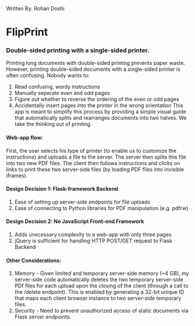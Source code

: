 Written By: Rohan Doshi

# FlipPrint
### Double-sided printing with a single-sided printer.

Printing long documents with double-sided printing prevents paper waste. However, printing double-sided documents with a single-sided printer is often confusing. Nobody wants to:

1. Read confusing, wordy instructions
2. Manually seperate even and odd pages 
3. Figure out whether to reverse the ordering of the even or odd pages
4. Accidentally insert pages into the printer in the wrong orientation
This app is meant to simplify this process by providing a simple visual guide that automatically splits and rearranges documents into two halves. We take the thinking out of printing.

#### Web-app flow:
First, the user selects his type of printer (to enable us to customize the instructions) and uploads a file to the server. The server then splits this file into two new PDF files. The client then follows instructions and clicks on links to print these two server-side files (by loading PDF files into invisible iframes).

#### Design Decision 1: Flask-framework Backend
1. Ease of setting up server-side endpoints for file uploads
2. Ease of connecting to Python libraries for PDF manipulation (e.g. pdfrw)

#### Design Decision 2: No JavaScript Front-end Framework
1. Adds unecessary complexity to a web-app with only three pages
2. jQuery is sufficient for handling HTTP POST/GET request to Flask Backend

#### Other  Considerations:
1. Memory - Given limited and temporary server-side memory (~4 GB), my server-side code automatically deletes the two temporary server-side PDf files for each upload upon the closing of the client (through a call to the /delete endpoint). This is enabled by generating a 32-bit unique ID that maps each client browser instance to two server-side temporary files.
2. Security - Need to prevent unauthorized access of static documents via Flask server endpoints.
